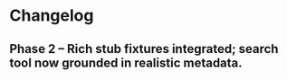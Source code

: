 # Changelog

## Phase 2 – Rich stub fixtures integrated; search tool now grounded in realistic metadata.
